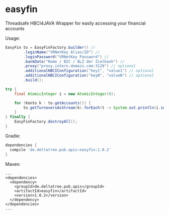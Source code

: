 # easyfin
Threadsafe HBCI4JAVA Wrapper for easily accessing your financial accounts

Usage:
```java
EasyFin to = EasyFinFactory.builder() //
		.loginName("VRNetKey Alias/ID") //
		.loginPassword("VRNetKey Password") //
		.bankData("Name / BIC / BLZ der Zielbank") //
		.proxy("proxy.intern.domain.com:3128") // optional
		.additionalHBCIConfiguration("key1", "value1") // optional
		.additionalHBCIConfiguration("keyN", "valueN") // optional
		.build();

try {
	final AtomicInteger i = new AtomicInteger(0);

	for (Konto k : to.getAccounts()) {
		to.getTurnoversAsStream(k).forEach(t -> System.out.println(i.incrementAndGet() + " " + t.bdate));
	}
} finally {
	EasyFinFactory.destroyAll();
}
```

Gradle:
```gradle
dependencies {
  compile 'de.deltatree.pub.apis:easyfin:1.0.2'
}
```

Maven:
```maven
...
<dependencies>
  <dependency>
    <groupId>de.deltatree.pub.apis</groupId>
    <artifactId>easyfin</artifactId>
    <version>1.0.2</version>
  </dependency>
</dependencies>
...
```

